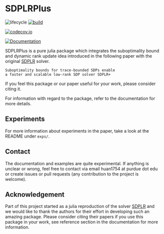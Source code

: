 # SDPLRPlus

<!-- Tidyverse lifecycle badges, see https://www.tidyverse.org/lifecycle/ Uncomment or delete as needed. -->
![lifecycle](https://img.shields.io/badge/lifecycle-experimental-orange.svg)<!--
![lifecycle](https://img.shields.io/badge/lifecycle-maturing-blue.svg)
![lifecycle](https://img.shields.io/badge/lifecycle-stable-green.svg)
![lifecycle](https://img.shields.io/badge/lifecycle-retired-orange.svg)
![lifecycle](https://img.shields.io/badge/lifecycle-archived-red.svg)
![lifecycle](https://img.shields.io/badge/lifecycle-dormant-blue.svg) -->
[![build](https://github.com/luotuoqingshan/SDPLR.jl/workflows/CI/badge.svg)](https://github.com/luotuoqingshan/SDPLR.jl/actions?query=workflow%3ACI)
<!-- travis-ci.com badge, uncomment or delete as needed, depending on whether you are using that service. -->
<!-- [![Build Status](https://travis-ci.com/luotuoqingshan/SDPLR.jl.svg?branch=master)](https://travis-ci.com/luotuoqingshan/SDPLR.jl) -->
<!-- Coverage badge on codecov.io, which is used by default. -->
[![codecov.io](http://codecov.io/github/luotuoqingshan/SDPLR.jl/coverage.svg?branch=master)](http://codecov.io/github/luotuoqingshan/SDPLR.jl?branch=master)
<!-- Documentation -- uncomment or delete as needed -->
<!--
[![Documentation](https://img.shields.io/badge/docs-stable-blue.svg)](https://luotuoqingshan.github.io/SDPLR.jl/stable)
-->
[![Documentation](https://img.shields.io/badge/docs-dev-blue.svg)](https://luotuoqingshan.github.io/SDPLR.jl/dev)
<!-- Aqua badge, see test/runtests.jl -->
<!-- [![Aqua QA](https://raw.githubusercontent.com/JuliaTesting/Aqua.jl/master/badge.svg)](https://github.com/JuliaTesting/Aqua.jl) -->

SDPLRPlus is a pure julia package which integrates the suboptimality bound and dynamic rank update idea introduced in the following paper with the original [SDPLR](https://sburer.github.io/projects.html) solver.  
```
Suboptimality bounds for trace-bounded SDPs enable
a faster and scalable low-rank SDP solver SDPLR+
```
If you feel this package or our paper useful for your work, please consider citing it. 

For information with regard to the package, refer to the documentation for more details.  

## Experiments 
For more information about experiments in the paper, 
take a look at the README under `exps/`. 

## Contact
The documentation and examples are quite experimental. If anything is unclear or wrong, feel free to contact via email huan1754 at purdue dot edu or create issues or pull requests (any contribution to the project is welcome).

## Acknowledgement
Part of this project started as a julia reproduction of 
the solver [SDPLR](https://sburer.github.io/projects.html) and we would like to thank the authors for their effort in developing such an amazing package. Please consider citing their papers if you use 
this package in your work, see reference section
in the documentation for more information.